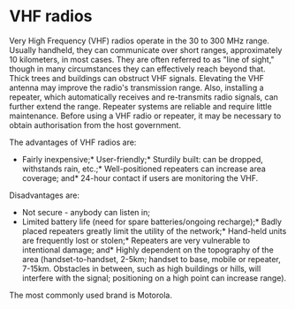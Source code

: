 [Title]: # (VHF radios)
[Order]: # (6)

# VHF radios

Very High Frequency (VHF) radios operate in the 30 to 300 MHz range. Usually handheld, they can communicate over short ranges, approximately 10 kilometers, in most cases. They are often referred to as "line of sight," though in many circumstances they can effectively reach beyond that. Thick trees and buildings can obstruct VHF signals. Elevating the VHF antenna may improve the radio's transmission range. Also, installing a repeater, which automatically receives and re-transmits radio signals, can further extend the range. Repeater systems are reliable and require little maintenance. Before using a VHF radio or repeater, it may be necessary to obtain authorisation from the host government.

The advantages of VHF radios are:

*   Fairly inexpensive;*   User-friendly;*   Sturdily built: can be dropped, withstands rain, etc.;*   Well-positioned repeaters can increase area coverage; and*   24-hour contact if users are monitoring the VHF.

Disadvantages are:

*   Not secure - anybody can listen in;
*   Limited battery life (need for spare batteries/ongoing recharge);*   Badly placed repeaters greatly limit the utility of the network;*   Hand-held units are frequently lost or stolen;*   Repeaters are very vulnerable to intentional damage; and*   Highly dependent on the topography of the area (handset-to-handset, 2-5km; handset to base, mobile or repeater, 7-15km. Obstacles in between, such as high buildings or hills, will interfere with the signal; positioning on a high point can increase range).

The most commonly used brand is Motorola. 